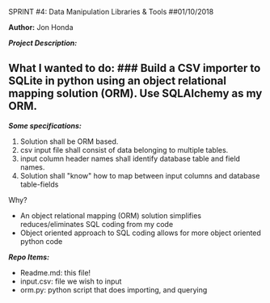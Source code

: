 SPRINT #4: Data Manipulation Libraries & Tools
##01/10/2018

**Author:** Jon Honda

__*Project Description:*__
## What I wanted to do: ### Build a CSV importer to SQLite in python using an object relational mapping solution (ORM). Use SQLAlchemy as my ORM.

__*Some specifications:*__
1. Solution shall be ORM based.
2. csv input file shall consist of data belonging to multiple tables.
3. input column header names shall identify database table and field names.
4. Solution shall "know" how to map between input columns and database table-fields


Why?
- An object relational mapping (ORM) solution simplifies reduces/eliminates SQL coding from my code
- Object oriented approach to SQL coding allows for more object oriented python code

__*Repo Items:*__
- Readme.md: this file!
- input.csv: file we wish to input
- orm.py: python script that does importing, and querying
